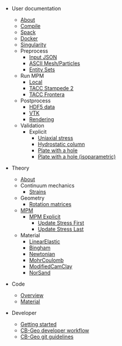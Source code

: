 <!-- docs/_sidebar.md -->

* User documentation

  * [About](user/about.md)
  * [Compile](user/compile/compile.md)
  * [Spack](user/compile/spack.md)
  * [Docker](user/compile/docker.md)
  * [Singularity](user/compile/singularity.md)
  * Preprocess
    * [Input JSON](user/preprocess/input.md)
    * [ASCII Mesh/Particles](user/preprocess/ascii-mesh-particles.md)
    * [Entity Sets](user/preprocess/entity-sets.md)
  * Run MPM
    * [Local](user/run/local.md)
    * [TACC Stampede 2](user/run/hpc/tacc-stampede2.md)
    * [TACC Frontera](user/run/hpc/tacc-frontera.md)    
  * Postprocess
    * [HDF5 data](user/postprocess/hdf5.md)
    * [VTK](user/postprocess/vtk.md)
    * [Rendering](user/postprocess/render.md)
  * Validation
    * Explicit
      * [Uniaxial stress](user/validation/explicit/uniaxial-stress/uniaxial-stress.md)
      * [Hydrostatic column](user/validation/explicit/hydrostatic-column/hydrostatic-column.md)
      * [Plate with a hole](user/validation/explicit/plate-hole/plate-hole.md)
      * [Plate with a hole (isoparametric)](user/validation/explicit/plate-hole-iso/plate-hole-iso.md)

* Theory

  * [About](theory/about.md)
  * Continuum mechanics
    * [Strains](theory/continuum-mechanics/strain.md)
  * Geometry
    * [Rotation matrices](theory/geometry/rotation-matrices.md)
  * [MPM](theory/mpm.md)
    * [MPM Explicit](theory/mpm-explicit.md)
      * [Update Stress First](theory/usf.md)
      * [Update Stress Last](theory/usl.md)
  * Material
    * [LinearElastic](theory/material/linear-elastic.md)
    * [Bingham](theory/material/bingham.md)
    * [Newtonian](theory/material/newtonian.md)
    * [MohrCoulomb](theory/material/mohr-coulomb.md)
    * [ModifiedCamClay](theory/material/modified-cam-clay.md)
    * [NorSand](theory/material/norsand.md)

* Code
  * [Overview](code/overview.md)
  * [Material](code/material/material.md)

* Developer
  * [Getting started](developer/getting-started.md)
  * [CB-Geo developer workflow](developer/workflow.md)
  * [CB-Geo git guidelines](developer/git-guidelines.md)
